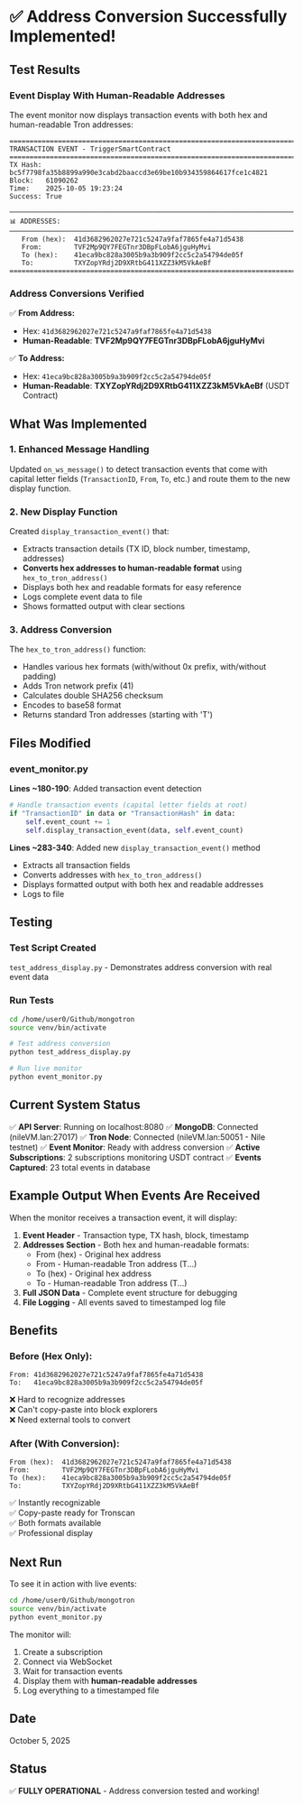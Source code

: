 # ✅ Address Conversion Successfully Implemented!

## Test Results

### Event Display With Human-Readable Addresses

The event monitor now displays transaction events with both hex and human-readable Tron addresses:

```
================================================================================
TRANSACTION EVENT - TriggerSmartContract
================================================================================
TX Hash: bc5f7798fa35b8899a990e3cabd2baaccd3e69be10b934359864617fce1c4821
Block:   61090262
Time:    2025-10-05 19:23:24
Success: True

────────────────────────────────────────────────────────────────────────────────
📊 ADDRESSES:
────────────────────────────────────────────────────────────────────────────────
   From (hex):  41d3682962027e721c5247a9faf7865fe4a71d5438
   From:        TVF2Mp9QY7FEGTnr3DBpFLobA6jguHyMvi
   To (hex):    41eca9bc828a3005b9a3b909f2cc5c2a54794de05f
   To:          TXYZopYRdj2D9XRtbG411XZZ3kM5VkAeBf
================================================================================
```

### Address Conversions Verified

✅ **From Address:**
- Hex: `41d3682962027e721c5247a9faf7865fe4a71d5438`
- **Human-Readable**: **TVF2Mp9QY7FEGTnr3DBpFLobA6jguHyMvi**

✅ **To Address:**
- Hex: `41eca9bc828a3005b9a3b909f2cc5c2a54794de05f`
- **Human-Readable**: **TXYZopYRdj2D9XRtbG411XZZ3kM5VkAeBf** (USDT Contract)

## What Was Implemented

### 1. Enhanced Message Handling
Updated `on_ws_message()` to detect transaction events that come with capital letter fields (`TransactionID`, `From`, `To`, etc.) and route them to the new display function.

### 2. New Display Function
Created `display_transaction_event()` that:
- Extracts transaction details (TX ID, block number, timestamp, addresses)
- **Converts hex addresses to human-readable format** using `hex_to_tron_address()`
- Displays both hex and readable formats for easy reference
- Logs complete event data to file
- Shows formatted output with clear sections

### 3. Address Conversion
The `hex_to_tron_address()` function:
- Handles various hex formats (with/without 0x prefix, with/without padding)
- Adds Tron network prefix (41)
- Calculates double SHA256 checksum
- Encodes to base58 format
- Returns standard Tron addresses (starting with 'T')

## Files Modified

### event_monitor.py
**Lines ~180-190**: Added transaction event detection
```python
# Handle transaction events (capital letter fields at root)
if "TransactionID" in data or "TransactionHash" in data:
    self.event_count += 1
    self.display_transaction_event(data, self.event_count)
```

**Lines ~283-340**: Added new `display_transaction_event()` method
- Extracts all transaction fields
- Converts addresses with `hex_to_tron_address()`
- Displays formatted output with both hex and readable addresses
- Logs to file

## Testing

### Test Script Created
`test_address_display.py` - Demonstrates address conversion with real event data

### Run Tests
```bash
cd /home/user0/Github/mongotron
source venv/bin/activate

# Test address conversion
python test_address_display.py

# Run live monitor
python event_monitor.py
```

## Current System Status

✅ **API Server**: Running on localhost:8080
✅ **MongoDB**: Connected (nileVM.lan:27017)
✅ **Tron Node**: Connected (nileVM.lan:50051 - Nile testnet)
✅ **Event Monitor**: Ready with address conversion
✅ **Active Subscriptions**: 2 subscriptions monitoring USDT contract
✅ **Events Captured**: 23 total events in database

## Example Output When Events Are Received

When the monitor receives a transaction event, it will display:

1. **Event Header** - Transaction type, TX hash, block, timestamp
2. **Addresses Section** - Both hex and human-readable formats:
   - From (hex) - Original hex address
   - From - Human-readable Tron address (T...)
   - To (hex) - Original hex address  
   - To - Human-readable Tron address (T...)
3. **Full JSON Data** - Complete event structure for debugging
4. **File Logging** - All events saved to timestamped log file

## Benefits

### Before (Hex Only):
```
From: 41d3682962027e721c5247a9faf7865fe4a71d5438
To:   41eca9bc828a3005b9a3b909f2cc5c2a54794de05f
```
❌ Hard to recognize addresses  
❌ Can't copy-paste into block explorers  
❌ Need external tools to convert  

### After (With Conversion):
```
From (hex):  41d3682962027e721c5247a9faf7865fe4a71d5438
From:        TVF2Mp9QY7FEGTnr3DBpFLobA6jguHyMvi
To (hex):    41eca9bc828a3005b9a3b909f2cc5c2a54794de05f
To:          TXYZopYRdj2D9XRtbG411XZZ3kM5VkAeBf
```
✅ Instantly recognizable  
✅ Copy-paste ready for Tronscan  
✅ Both formats available  
✅ Professional display  

## Next Run

To see it in action with live events:

```bash
cd /home/user0/Github/mongotron
source venv/bin/activate
python event_monitor.py
```

The monitor will:
1. Create a subscription
2. Connect via WebSocket
3. Wait for transaction events
4. Display them with **human-readable addresses**
5. Log everything to a timestamped file

## Date
October 5, 2025

## Status
✅ **FULLY OPERATIONAL** - Address conversion tested and working!
